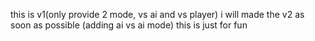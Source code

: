 this is v1(only provide 2 mode, vs ai and vs player)
i will made the v2 as soon as possible (adding ai vs ai mode)
this is just for fun
